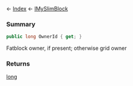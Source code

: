 ← [Index](Api-Index) ← [IMySlimBlock](VRage.Game.ModAPI.Ingame.IMySlimBlock)

### Summary

```csharp
public long OwnerId { get; }
```

Fatblock owner, if present; otherwise grid owner

### Returns

[long](System.Int64)

